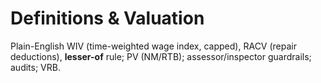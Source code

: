 # Definitions & Valuation

Plain-English WIV (time-weighted wage index, capped), RACV (repair deductions), **lesser-of** rule; PV (NM/RTB); assessor/inspector guardrails; audits; VRB.
